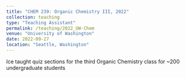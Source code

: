 ```yaml
---
title: "CHEM 239: Organic Chemistry III, 2022"
collection: teaching
type: "Teaching Assistant"
permalink: /teaching/2022_UW-Chem
venue: "University of Washington"
date: 2022-09-27
location: "Seattle, Washington"
---
```


Ice taught quiz sections for the third Organic Chemistry class for ~200 undergraduate students